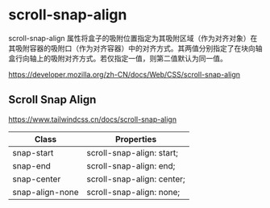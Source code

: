 # scroll-snap-align

scroll-snap-align 属性将盒子的吸附位置指定为其吸附区域（作为对齐对象）在其吸附容器的吸附口（作为对齐容器）中的对齐方式。其两值分别指定了在块向轴盒行向轴上的吸附对齐方式。若仅指定一值，则第二值默认为同一值。

<https://developer.mozilla.org/zh-CN/docs/Web/CSS/scroll-snap-align>

## Scroll Snap Align

<https://www.tailwindcss.cn/docs/scroll-snap-align>

| Class           | Properties                 |
| --------------- | -------------------------- |
| snap-start      | scroll-snap-align: start;  |
| snap-end        | scroll-snap-align: end;    |
| snap-center     | scroll-snap-align: center; |
| snap-align-none | scroll-snap-align: none;   |

